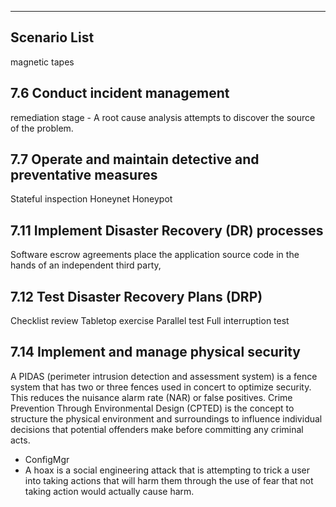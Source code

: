 

---

## Scenario List  

magnetic tapes

## 7.6 Conduct incident management
remediation stage -  A root cause analysis attempts to discover the source of the problem.

## 7.7 Operate and maintain detective and preventative measures
Stateful inspection
Honeynet
Honeypot

## 7.11 Implement Disaster Recovery (DR) processes
Software escrow agreements place the application source code in the hands of an independent third party, 

## 7.12 Test Disaster Recovery Plans (DRP)
Checklist review
Tabletop exercise
Parallel test
Full interruption test

## 7.14 Implement and manage physical security
A PIDAS (perimeter intrusion detection and assessment system) is a fence system that has two or three fences used in concert to optimize security.
This reduces the nuisance alarm rate (NAR) or false positives. Crime Prevention Through Environmental Design (CPTED) is the concept to structure the physical environment and surroundings to influence individual decisions that potential offenders make before committing any criminal acts.

- ConfigMgr
- A hoax is a social engineering attack that is attempting to trick a user into taking actions that will harm them through the use of fear that not taking action would actually cause harm.

